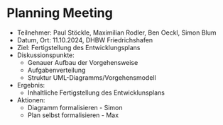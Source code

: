 # Planning Meeting

- Teilnehmer: Paul Stöckle, Maximilian Rodler, Ben Oeckl, Simon Blum
- Datum, Ort: 11.10.2024, DHBW Friedrichshafen
- Ziel: Fertigstellung des Entwicklungsplans
- Diskussionspunkte:
  - Genauer Aufbau der Vorgehensweise
  - Aufgabenverteilung
  - Struktur UML-Diagramms/Vorgehensmodell
- Ergebnis:
  - Inhaltliche Fertigstellung des Entwicklunsplans
- Aktionen:
  - Diagramm formalisieren - Simon
  - Plan selbst formalisieren - Max

